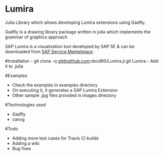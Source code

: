 # Lumira


Julia Library which allows developing Lumira extensions using Gadfly.

Gadfly is a drawing library package written in julia which implements the grammar of graphics approach

SAP Lumira is a visualization tool developed by SAP SE & can be downloaded from                                                     [SAP Service Marketplace](https://websmp201.sap-ag.de/home).



#Installation
      - git clone -q git@github.com:sbcd90/Lumira.jl.git Lumira
      - Add it to .julia



#Examples

- Check the examples in examples directory
- On executing it, it generates a SAP Lumira Extension
- Other sample .jpg files provided in images directory

#Technologies used

- Gadfly
- canvg

#Todo

- Adding more test cases for Travis CI builds
- Adding a wiki
- Bug fixes
